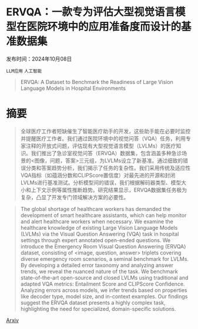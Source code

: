 # ERVQA：一款专为评估大型视觉语言模型在医院环境中的应用准备度而设计的基准数据集

发布时间：2024年10月08日

`LLM应用` `人工智能`

> ERVQA: A Dataset to Benchmark the Readiness of Large Vision Language Models in Hospital Environments

# 摘要

> 全球医疗工作者短缺催生了智能医疗助手的开发，这些助手能在必要时监控并提醒医疗工作者。我们通过医院环境中的视觉问答（VQA）任务，利用专家注释的开放式问题，评估现有大型视觉语言模型（LVLMs）的医疗知识。我们推出了急诊室视觉问答（ERVQA）数据集，包含涵盖多种急诊场景的<图像，问题，答案>三元组，为LVLMs设立了新基准。通过细致的错误分类和答案趋势分析，我们揭示了任务的复杂性。我们采用传统及适应性VQA指标（如蕴涵分数和CLIPScore置信度）对最先进的开源和封闭LVLMs进行基准测试。分析模型间的错误，我们根据解码器类型、模型大小和上下文示例等属性推断趋势。研究结果显示，ERVQA数据集任务极为复杂，凸显了开发专门领域解决方案的必要性。

> The global shortage of healthcare workers has demanded the development of smart healthcare assistants, which can help monitor and alert healthcare workers when necessary. We examine the healthcare knowledge of existing Large Vision Language Models (LVLMs) via the Visual Question Answering (VQA) task in hospital settings through expert annotated open-ended questions. We introduce the Emergency Room Visual Question Answering (ERVQA) dataset, consisting of <image, question, answer> triplets covering diverse emergency room scenarios, a seminal benchmark for LVLMs. By developing a detailed error taxonomy and analyzing answer trends, we reveal the nuanced nature of the task. We benchmark state-of-the-art open-source and closed LVLMs using traditional and adapted VQA metrics: Entailment Score and CLIPScore Confidence. Analyzing errors across models, we infer trends based on properties like decoder type, model size, and in-context examples. Our findings suggest the ERVQA dataset presents a highly complex task, highlighting the need for specialized, domain-specific solutions.

[Arxiv](https://arxiv.org/abs/2410.06420)
